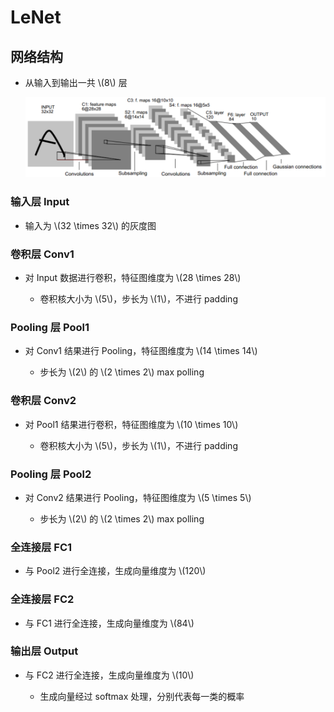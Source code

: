 <script type="text/javascript" src="http://cdn.mathjax.org/mathjax/latest/MathJax.js?config=default"></script>

# LeNet

## 网络结构

- 从输入到输出一共 \\(8\\) 层

	![img](images/lenet.png)

### 输入层 Input

- 输入为 \\(32 \times 32\\) 的灰度图

### 卷积层 Conv1

- 对 Input 数据进行卷积，特征图维度为 \\(28 \times 28\\)

	- 卷积核大小为 \\(5\\)，步长为 \\(1\\)，不进行 padding

### Pooling 层 Pool1

- 对 Conv1 结果进行 Pooling，特征图维度为 \\(14 \times 14\\)

	- 步长为 \\(2\\) 的 \\(2 \times 2\\) max polling

### 卷积层 Conv2

- 对 Pool1 结果进行卷积，特征图维度为 \\(10 \times 10\\)

	- 卷积核大小为 \\(5\\)，步长为 \\(1\\)，不进行 padding

### Pooling 层 Pool2

- 对 Conv2 结果进行 Pooling，特征图维度为 \\(5 \times 5\\)

	- 步长为 \\(2\\) 的 \\(2 \times 2\\) max polling

### 全连接层 FC1

- 与 Pool2 进行全连接，生成向量维度为 \\(120\\)

### 全连接层 FC2

- 与 FC1 进行全连接，生成向量维度为 \\(84\\)

### 输出层 Output

- 与 FC2 进行全连接，生成向量维度为 \\(10\\)

	- 生成向量经过 softmax 处理，分别代表每一类的概率
